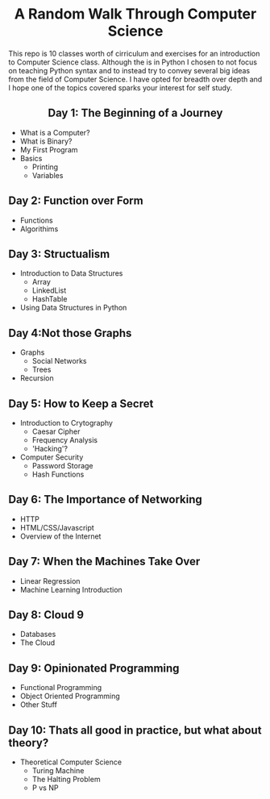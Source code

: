 <h1 align="center"> A Random Walk Through Computer Science</h1>

This repo is 10 classes worth of cirriculum and exercises for an introduction to Computer Science class. Although the is in Python I chosen to not focus on teaching Python syntax and to instead try to convey several big ideas from the field of Computer Science. I have opted for breadth over depth and I hope one of the topics covered sparks your interest for self study.

<h2 align="center"> Day 1:  The Beginning of a Journey</h2>

* What is a Computer?
* What is Binary?
* My First Program
* Basics
    * Printing
    * Variables

## Day 2:  Function over Form
* Functions
* Algorithims

## Day 3: Structualism
* Introduction to Data Structures
     * Array
     * LinkedList
     * HashTable
* Using Data Structures in Python

## Day 4:Not those Graphs
* Graphs
    * Social Networks
    * Trees
* Recursion

## Day 5: How to Keep a Secret 
* Introduction to Crytography 
	* Caesar Cipher 
    * Frequency Analysis 
    * 'Hacking'? 
* Computer Security
    * Password Storage
    * Hash Functions

## Day 6: The Importance of Networking 

* HTTP 
* HTML/CSS/Javascript
* Overview of the Internet

## Day 7: When the Machines Take Over

* Linear Regression 
* Machine Learning Introduction

## Day 8: Cloud 9 
* Databases
* The Cloud

## Day 9: Opinionated Programming
* Functional Programming
* Object Oriented Programming 
* Other Stuff

## Day 10: Thats all good in practice, but what about theory? 
* Theoretical Computer Science
    * Turing Machine 
    * The Halting Problem
    * P vs NP 
